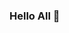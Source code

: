 ### Hello All 👋

<!--
**jujuchilluffo/jujuchilluffo** is a ✨ _special_ ✨ repository because its `README.md` (this file) appears on your GitHub profile.

Here are some ideas to get you started:

- 🔭 I’m currently working on Learning The Basics 
- 🌱 I’m currently learning HTML, CSS, JAVASCRIPT
- 👯 I’m looking to collaborate on ...
- 🤔 I’m looking for help with ...
- 💬 Ask me about ...
- 📫 How to reach me: ...
- 😄 Pronouns: SHE/HER
- ⚡ Fun fact: I enjoy the cozy atmospheres of cafes.
-->
